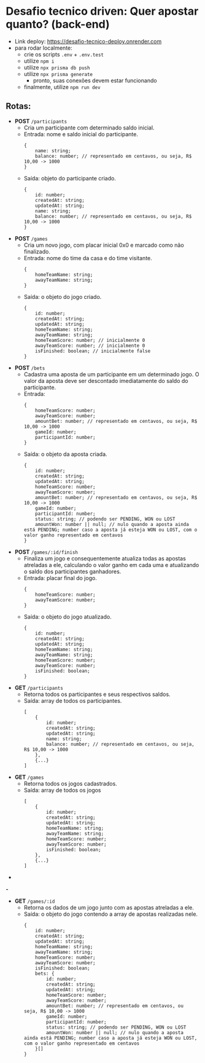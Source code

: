 # Desafio tecnico driven: Quer apostar quanto? (back-end)

- Link deploy: https://desafio-tecnico-deploy.onrender.com
- para rodar localmente:
  - crie os scripts `.env` + `.env.test`
  - utilize `npm i`
  - utilize `npx prisma db push`
  - utilize `npx prisma generate`
    - pronto, suas conexões devem estar funcionando
  - finalmente, utilize `npm run dev`

## Rotas:

* **POST** `/participants`
  * Cria um participante com determinado saldo inicial.
  * Entrada: nome e saldo inicial do participante.
    ```tsx
    {
    	name: string;
    	balance: number; // representado em centavos, ou seja, R$ 10,00 -> 1000
    }
    ```
  * Saída: objeto do participante criado.
    ```tsx
    {
    	id: number;
    	createdAt: string;
    	updatedAt: string;
    	name: string;
    	balance: number; // representado em centavos, ou seja, R$ 10,00 -> 1000
    }
    ```
* **POST** `/games`
  * Cria um novo jogo, com placar inicial 0x0 e marcado como não finalizado.
  * Entrada: nome do time da casa e do time visitante.
    ```tsx
    {
    	homeTeamName: string;
    	awayTeamName: string;
    }
    ```
  * Saída: o objeto do jogo criado.
    ```tsx
    {
    	id: number;
    	createdAt: string;
    	updatedAt: string;
    	homeTeamName: string;
    	awayTeamName: string;
    	homeTeamScore: number; // inicialmente 0
    	awayTeamScore: number; // inicialmente 0
    	isFinished: boolean; // inicialmente false
    }
    ```
* **POST** `/bets`
  * Cadastra uma aposta de um participante em um determinado jogo. O valor da aposta deve ser descontado imediatamente do saldo do participante.
  * Entrada:
    ```tsx
    { 
    	homeTeamScore: number;
    	awayTeamScore: number; 
    	amountBet: number; // representado em centavos, ou seja, R$ 10,00 -> 1000
    	gameId: number; 
    	participantId: number;
    }
    ```
  * Saída: o objeto da aposta criada.
    ```tsx
    {
    	id: number;
    	createdAt: string;
    	updatedAt: string;
    	homeTeamScore: number;
    	awayTeamScore: number;
    	amountBet: number; // representado em centavos, ou seja, R$ 10,00 -> 1000
    	gameId: number; 
    	participantId: number;
    	status: string; // podendo ser PENDING, WON ou LOST
    	amountWon: number || null; // nulo quando a aposta ainda está PENDING; number caso a aposta já esteja WON ou LOST, com o valor ganho representado em centavos
    }
    ```
* **POST** `/games/:id/finish`
  * Finaliza um jogo e consequentemente atualiza todas as apostas atreladas a ele, calculando o valor ganho em cada uma e atualizando o saldo dos participantes ganhadores.
  * Entrada: placar final do jogo.
    ```tsx
    {
    	homeTeamScore: number;
    	awayTeamScore: number;
    }
    ```
  * Saída: o objeto do jogo atualizado.
    ```tsx
    {
    	id: number;
    	createdAt: string;
    	updatedAt: string;
    	homeTeamName: string;
    	awayTeamName: string;
    	homeTeamScore: number;
    	awayTeamScore: number;
    	isFinished: boolean;
    }
    ```
* **GET** `/participants`
  * Retorna todos os participantes e seus respectivos saldos.
  * Saída: array de todos os participantes.
    ```tsx
    [
    	{
    		id: number;
    		createdAt: string;
    		updatedAt: string;
    		name: string;
    		balance: number; // representado em centavos, ou seja, R$ 10,00 -> 1000
    	}, 
    	{...}
    ]
    ```
* **GET** `/games`
  * Retorna todos os jogos cadastrados.
  * Saída: array de todos os jogos
    ```tsx
    [
    	{
    		id: number;
    		createdAt: string;
    		updatedAt: string;
    		homeTeamName: string;
    		awayTeamName: string;
    		homeTeamScore: number;
    		awayTeamScore: number;
    		isFinished: boolean;
    	},
    	{...}
    ]
    ```
* 

**-**

* **GET** `/games/:id`
  * Retorna os dados de um jogo junto com as apostas atreladas a ele.
  * Saída: o objeto do jogo contendo a array de apostas realizadas nele.
    ```tsx
    {
    	id: number;
    	createdAt: string;
    	updatedAt: string;
    	homeTeamName: string;
    	awayTeamName: string;
    	homeTeamScore: number;
    	awayTeamScore: number;
    	isFinished: boolean;
    	bets: {
    		id: number;
    		createdAt: string;
    		updatedAt: string;
    		homeTeamScore: number;
    		awayTeamScore: number;
    		amountBet: number; // representado em centavos, ou seja, R$ 10,00 -> 1000
    		gameId: number; 
    		participantId: number;
    		status: string; // podendo ser PENDING, WON ou LOST
    		amountWon: number || null; // nulo quando a aposta ainda está PENDING; number caso a aposta já esteja WON ou LOST, com o valor ganho representado em centavos
    	}[]
    }
    ```
